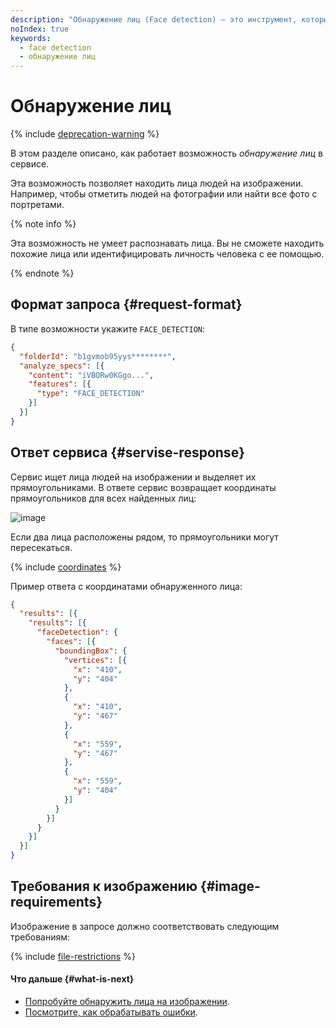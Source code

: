 ```yaml
---
description: "Обнаружение лиц (Face detection) – это инструмент, который позволяет находить лица людей на изображении. Например, чтобы отметить людей на фотографии или найти все фото с портретами. Сервис ищет лица людей на изображении и выделяет их прямоугольниками. Поддерживаемые форматы файлов JPEG, PNG, PDF."
noIndex: true
keywords:
  - face detection
  - обнаружение лиц
---
```


# Обнаружение лиц

{% include [deprecation-warning](../../../_includes/vision/deprecation-warning.md) %}

В этом разделе описано, как работает возможность _обнаружение лиц_ в сервисе.

Эта возможность позволяет находить лица людей на изображении. Например, чтобы отметить людей на фотографии или найти все фото с портретами.

{% note info %}

Эта возможность не умеет распознавать лица. Вы не сможете находить похожие лица или идентифицировать личность человека с ее помощью.

{% endnote %}

## Формат запроса {#request-format}

В типе возможности укажите `FACE_DETECTION`:

```json
{
  "folderId": "b1gvmob95yys********",
  "analyze_specs": [{
    "content": "iVBORw0KGgo...",
    "features": [{
      "type": "FACE_DETECTION"
    }]
  }]
}
```

## Ответ сервиса {#servise-response}

Сервис ищет лица людей на изображении и выделяет их прямоугольниками. В ответе сервис возвращает координаты прямоугольников для всех найденных лиц:

![image](../../../_assets/vision/face-detection.jpg)

Если два лица расположены рядом, то прямоугольники могут пересекаться.

{% include [coordinates](../../../_includes/vision/coordinates.md) %}

Пример ответа с координатами обнаруженного лица:

```json
{
  "results": [{
    "results": [{
      "faceDetection": {
        "faces": [{
          "boundingBox": {
            "vertices": [{
              "x": "410",
              "y": "404"
            },
            {
              "x": "410",
              "y": "467"
            },
            {
              "x": "559",
              "y": "467"
            },
            {
              "x": "559",
              "y": "404"
            }]
          }
        }]
      }
    }]
  }]
}
```

## Требования к изображению {#image-requirements}

Изображение в запросе должно соответствовать следующим требованиям:

{% include [file-restrictions](../../../_includes/vision/file-restrictions.md) %}

#### Что дальше {#what-is-next}

* [Попробуйте обнаружить лица на изображении](../../operations/face-detection/index.md).
* [Посмотрите, как обрабатывать ошибки](../../api-ref/errors-handling.md).